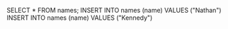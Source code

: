 SELECT * FROM names;
INSERT INTO names (name) VALUES ("Nathan")
INSERT INTO names (name) VALUES ("Kennedy")